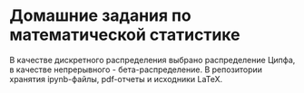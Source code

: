 # Домашние задания по математической статистике
В качестве дискретного распределения выбрано распределение Ципфа, в качестве непрерывного - бета-распределение.
В репозитории хранятия ipynb-файлы, pdf-отчеты и исходники LaTeX.
